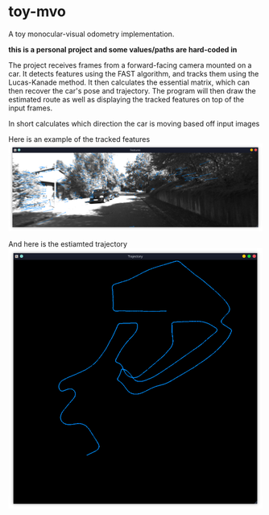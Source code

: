 # toy-mvo
A toy monocular-visual odometry implementation.

**this is a personal project and some values/paths are hard-coded in**

The project receives frames from a forward-facing camera mounted on a car. It detects features using the FAST algorithm, and tracks them using the Lucas-Kanade method. It then calculates the essential matrix, which can then recover the car's pose and trajectory. The program will then draw the estimated route as well as displaying the tracked features on top of the input frames. 

In short calculates which direction the car is moving based off input images


Here is an example of the tracked features
![](image.png)

And here is the estiamted trajectory
![](traj.png)

#
